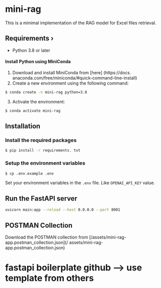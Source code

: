 # mini-rag
This is a minimal implementation of the RAG model for Excel files retrieval.
## Requirements ›
- Python 3.8 or later
#### Install Python using MiniConda
1) Download and install MiniConda from [here] (https://docs. anaconda.com/free/miniconda/#quick-command-line-install)
2) Create a new environment using the following command:
```bash
$ conda create -n mini-rag python=3.8
```
3) Activate the environment:
```bash
$ conda activate mini-rag
```
## Installation
### Install the required packages
```bash
$ pip install -r requirements. txt
```
### Setup the environment variables
```bash
$ cp .env.example .env
```
Set your environment variables in the `.env` file. Like `OPENAI_API_KEY` value.

## Run the FastAPI server
```bash
uvicorn main:app --reload --host 0.0.0.0 --port 8001
```
## POSTMAN Collection

Download the POSTMAN collection from [/assets/mini-rag-app.postman_collection.json](/ assets/mini-rag-app.postman_collection.json)

# fastapi boilerplate github --> use template from others